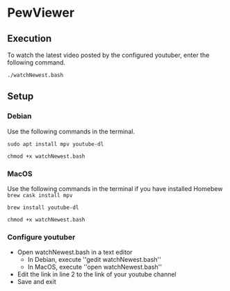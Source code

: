 # PewViewer

## Execution
To watch the latest video posted by the configured youtuber, enter the following command.

``./watchNewest.bash``

## Setup

### Debian
Use the following commands in the terminal.

``sudo apt install mpv youtube-dl``

``chmod +x watchNewest.bash``

### MacOS
Use the following commands in the terminal if you have installed Homebew
``brew cask install mpv``

``brew install youtube-dl``

``chmod +x watchNewest.bash``

### Configure youtuber
* Open watchNewest.bash in a text editor
  * In Debian, execute ''gedit watchNewest.bash''
  * In MacOS, execute ''open watchNewest.bash''
* Edit the link in line 2 to the link of your youtube channel
* Save and exit
